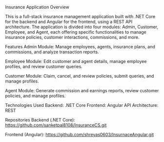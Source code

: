 Insurance Application
Overview

This is a full-stack insurance management application built with .NET Core for the backend and Angular for the frontend, using a REST API architecture. The application is divided into four modules: Admin, Customer, Employee, and Agent, each offering specific functionalities to manage insurance policies, customer interactions, commissions, and more.

Features
Admin Module: Manage employees, agents, insurance plans, and commissions, and analyze transaction reports.

Employee Module: Edit customer and agent details, manage employee profiles, and review customer queries.

Customer Module: Claim, cancel, and review policies, submit queries, and manage profiles.

Agent Module: Generate commission and earnings reports, review customer policies, and manage profiles.

Technologies Used
Backend: .NET Core
Frontend: Angular
API Architecture: REST

Repositories
Backend (.NET Core): https://github.com/sanketpal8108/InsuranceCS.git

Frontend (Angular): https://github.com/shreyas0603/InsurnaceAngular.git

